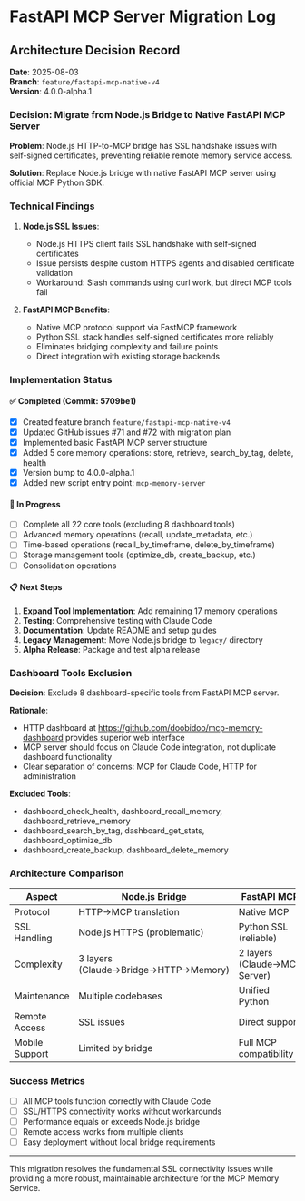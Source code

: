 # FastAPI MCP Server Migration Log

## Architecture Decision Record

**Date**: 2025-08-03  
**Branch**: `feature/fastapi-mcp-native-v4`  
**Version**: 4.0.0-alpha.1

### Decision: Migrate from Node.js Bridge to Native FastAPI MCP Server

**Problem**: Node.js HTTP-to-MCP bridge has SSL handshake issues with self-signed certificates, preventing reliable remote memory service access.

**Solution**: Replace Node.js bridge with native FastAPI MCP server using official MCP Python SDK.

### Technical Findings

1. **Node.js SSL Issues**: 
   - Node.js HTTPS client fails SSL handshake with self-signed certificates
   - Issue persists despite custom HTTPS agents and disabled certificate validation
   - Workaround: Slash commands using curl work, but direct MCP tools fail

2. **FastAPI MCP Benefits**:
   - Native MCP protocol support via FastMCP framework
   - Python SSL stack handles self-signed certificates more reliably
   - Eliminates bridging complexity and failure points
   - Direct integration with existing storage backends

### Implementation Status

#### ✅ Completed (Commit: 5709be1)
- [x] Created feature branch `feature/fastapi-mcp-native-v4`
- [x] Updated GitHub issues #71 and #72 with migration plan
- [x] Implemented basic FastAPI MCP server structure
- [x] Added 5 core memory operations: store, retrieve, search_by_tag, delete, health
- [x] Version bump to 4.0.0-alpha.1
- [x] Added new script entry point: `mcp-memory-server`

#### 🚧 In Progress
- [ ] Complete all 22 core tools (excluding 8 dashboard tools)
- [ ] Advanced memory operations (recall, update_metadata, etc.)
- [ ] Time-based operations (recall_by_timeframe, delete_by_timeframe)
- [ ] Storage management tools (optimize_db, create_backup, etc.)
- [ ] Consolidation operations

#### 📋 Next Steps
1. **Expand Tool Implementation**: Add remaining 17 memory operations
2. **Testing**: Comprehensive testing with Claude Code
3. **Documentation**: Update README and setup guides
4. **Legacy Management**: Move Node.js bridge to `legacy/` directory
5. **Alpha Release**: Package and test alpha release

### Dashboard Tools Exclusion

**Decision**: Exclude 8 dashboard-specific tools from FastAPI MCP server.

**Rationale**: 
- HTTP dashboard at https://github.com/doobidoo/mcp-memory-dashboard provides superior web interface
- MCP server should focus on Claude Code integration, not duplicate dashboard functionality
- Clear separation of concerns: MCP for Claude Code, HTTP for administration

**Excluded Tools**:
- dashboard_check_health, dashboard_recall_memory, dashboard_retrieve_memory
- dashboard_search_by_tag, dashboard_get_stats, dashboard_optimize_db
- dashboard_create_backup, dashboard_delete_memory

### Architecture Comparison

| Aspect | Node.js Bridge | FastAPI MCP |
|--------|----------------|-------------|
| Protocol | HTTP→MCP translation | Native MCP |
| SSL Handling | Node.js HTTPS (problematic) | Python SSL (reliable) |
| Complexity | 3 layers (Claude→Bridge→HTTP→Memory) | 2 layers (Claude→MCP Server) |
| Maintenance | Multiple codebases | Unified Python |
| Remote Access | SSL issues | Direct support |
| Mobile Support | Limited by bridge | Full MCP compatibility |

### Success Metrics

- [ ] All MCP tools function correctly with Claude Code
- [ ] SSL/HTTPS connectivity works without workarounds
- [ ] Performance equals or exceeds Node.js bridge
- [ ] Remote access works from multiple clients
- [ ] Easy deployment without local bridge requirements

---

This migration resolves the fundamental SSL connectivity issues while providing a more robust, maintainable architecture for the MCP Memory Service.